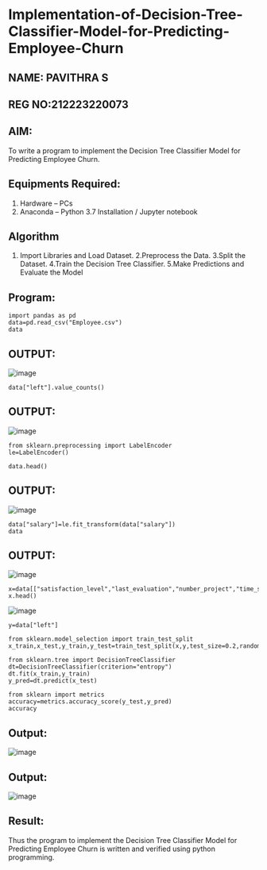 # Implementation-of-Decision-Tree-Classifier-Model-for-Predicting-Employee-Churn
## NAME: PAVITHRA S
## REG NO:212223220073
## AIM:
To write a program to implement the Decision Tree Classifier Model for Predicting Employee Churn.

## Equipments Required:
1. Hardware – PCs
2. Anaconda – Python 3.7 Installation / Jupyter notebook

## Algorithm
1. Import Libraries and Load Dataset.
2.Preprocess the Data.
3.Split the Dataset.
4.Train the Decision Tree Classifier.
5.Make Predictions and Evaluate the Model
 

## Program:
```
import pandas as pd
data=pd.read_csv("Employee.csv")
data
```
## OUTPUT:
![image](https://github.com/user-attachments/assets/d6ea7364-670f-4bec-a849-8d94a29bf4ab)

```
data["left"].value_counts()
```
## OUTPUT:
![image](https://github.com/user-attachments/assets/a7f877dd-240b-4acf-9cde-0dfaecce158c)

```
from sklearn.preprocessing import LabelEncoder
le=LabelEncoder()
```
```
data.head()
```
## OUTPUT:
![image](https://github.com/user-attachments/assets/a32597d8-d198-4719-8fed-c30ffad90e31)

```
data["salary"]=le.fit_transform(data["salary"])
data
```
## OUTPUT:
![image](https://github.com/user-attachments/assets/cfe9fd00-9d1d-4d1b-8a3d-220860122117)
```
x=data[["satisfaction_level","last_evaluation","number_project","time_spend_company"]]
x.head()
```
![image](https://github.com/user-attachments/assets/57790e34-a248-4b71-988c-d5ad9e6533c6)
```
y=data["left"]
```
```
from sklearn.model_selection import train_test_split
x_train,x_test,y_train,y_test=train_test_split(x,y,test_size=0.2,random_state=100)
```
```
from sklearn.tree import DecisionTreeClassifier
dt=DecisionTreeClassifier(criterion="entropy")
dt.fit(x_train,y_train)
y_pred=dt.predict(x_test)
```
```
from sklearn import metrics
accuracy=metrics.accuracy_score(y_test,y_pred)
accuracy
```

## Output:

![image](https://github.com/user-attachments/assets/b937d1c3-fd7f-44a6-8ea5-52d5fcc1657c)

## Output:

![image](https://github.com/user-attachments/assets/4e82445d-152a-47bf-b560-e5c46473c536)

## Result:
Thus the program to implement the  Decision Tree Classifier Model for Predicting Employee Churn is written and verified using python programming.
